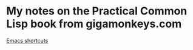 # My notes on the Practical Common Lisp book from gigamonkeys.com  
[Emacs shortcuts](./emacs%20shortcuts.md)  
